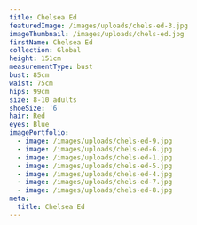 ```yaml
---
title: Chelsea Ed
featuredImage: /images/uploads/chels-ed-3.jpg
imageThumbnail: /images/uploads/chels-ed.jpg
firstName: Chelsea Ed
collection: Global
height: 151cm
measurementType: bust
bust: 85cm
waist: 75cm
hips: 99cm
size: 8-10 adults
shoeSize: '6'
hair: Red
eyes: Blue
imagePortfolio:
  - image: /images/uploads/chels-ed-9.jpg
  - image: /images/uploads/chels-ed-6.jpg
  - image: /images/uploads/chels-ed-1.jpg
  - image: /images/uploads/chels-ed-5.jpg
  - image: /images/uploads/chels-ed-4.jpg
  - image: /images/uploads/chels-ed-7.jpg
  - image: /images/uploads/chels-ed-8.jpg
meta:
  title: Chelsea Ed
---
```


